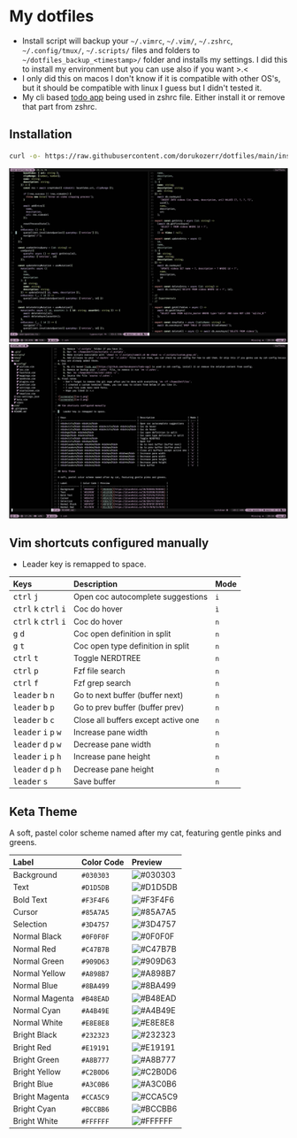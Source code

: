# My dotfiles

-   Install script will backup your `~/.vimrc`, `~/.vim/`, `~/.zshrc`, `~/.config/tmux/`, `~/.scripts/` files and folders to `~/dotfiles_backup_<timestamp>/` folder and installs my settings. I did this to install my environment but you can use also if you want >.<
-   I only did this on macos I don't know if it is compatible with other OS's, but it should be compatible with linux I guess but I didn't tested it.
-   My cli based [todo app](https://github.com/dorukozerr/todo-app) being used in zshrc file. Either install it or remove that part from zshrc.

## Installation

```bash
curl -o- https://raw.githubusercontent.com/dorukozerr/dotfiles/main/install.sh | bash
```

![screenshot](ss-1.png)
![screenshot](ss-2.png)

## Vim shortcuts configured manually

-   Leader key is remapped to space.

| Keys                                                      | Description                         | Mode |
| :-------------------------------------------------------- | :---------------------------------- | :--- |
| <kbd>ctrl</kbd> <kbd>j</kbd>                              | Open coc autocomplete suggestions   | `i`  |
| <kbd>ctrl</kbd> <kbd>k</kbd> <kbd>ctrl</kbd> <kbd>i</kbd> | Coc do hover                        | `ì`  |
| <kbd>ctrl</kbd> <kbd>k</kbd> <kbd>ctrl</kbd> <kbd>i</kbd> | Coc do hover                        | `n`  |
| <kbd>g</kbd> <kbd>d</kbd>                                 | Coc open definition in split        | `n`  |
| <kbd>g</kbd> <kbd>t</kbd>                                 | Coc open type definition in split   | `n`  |
| <kbd>ctrl</kbd> <kbd>t</kbd>                              | Toggle NERDTREE                     | `n`  |
| <kbd>ctrl</kbd> <kbd>p</kbd>                              | Fzf file search                     | `n`  |
| <kbd>ctrl</kbd> <kbd>f</kbd>                              | Fzf grep search                     | `n`  |
| <kbd>leader</kbd> <kbd>b</kbd> <kbd>n</kbd>               | Go to next buffer (buffer next)     | `n`  |
| <kbd>leader</kbd> <kbd>b</kbd> <kbd>p</kbd>               | Go to prev buffer (buffer prev)     | `n`  |
| <kbd>leader</kbd> <kbd>b</kbd> <kbd>c</kbd>               | Close all buffers except active one | `n`  |
| <kbd>leader</kbd> <kbd>i</kbd> <kbd>p</kbd> <kbd>w</kbd>  | Increase pane width                 | `n`  |
| <kbd>leader</kbd> <kbd>d</kbd> <kbd>p</kbd> <kbd>w</kbd>  | Decrease pane width                 | `n`  |
| <kbd>leader</kbd> <kbd>i</kbd> <kbd>p</kbd> <kbd>h</kbd>  | Increase pane height                | `n`  |
| <kbd>leader</kbd> <kbd>d</kbd> <kbd>p</kbd> <kbd>h</kbd>  | Decrease pane height                | `n`  |
| <kbd>leader</kbd> <kbd>s</kbd>                            | Save buffer                         | `n`  |

## Keta Theme

A soft, pastel color scheme named after my cat, featuring gentle pinks and greens.

| Label          | Color Code | Preview                                           |
| :------------- | :--------- | :------------------------------------------------ |
| Background     | `#030303`  | ![#030303](https://placehold.co/30/030303/030303) |
| Text           | `#D1D5DB`  | ![#D1D5DB](https://placehold.co/30/D1D5DB/D1D5DB) |
| Bold Text      | `#F3F4F6`  | ![#F3F4F6](https://placehold.co/30/F3F4F6/F3F4F6) |
| Cursor         | `#85A7A5`  | ![#85A7A5](https://placehold.co/30/85A7A5/85A7A5) |
| Selection      | `#3D4757`  | ![#3D4757](https://placehold.co/30/3D4757/3D4757) |
| Normal Black   | `#0F0F0F`  | ![#0F0F0F](https://placehold.co/30/0F0F0F/0F0F0F) |
| Normal Red     | `#C47B7B`  | ![#C47B7B](https://placehold.co/30/C47B7B/C47B7B) |
| Normal Green   | `#909D63`  | ![#909D63](https://placehold.co/30/909D63/909D63) |
| Normal Yellow  | `#A898B7`  | ![#A898B7](https://placehold.co/30/A898B7/A898B7) |
| Normal Blue    | `#8BA499`  | ![#8BA499](https://placehold.co/30/8BA499/8BA499) |
| Normal Magenta | `#B48EAD`  | ![#B48EAD](https://placehold.co/30/B48EAD/B48EAD) |
| Normal Cyan    | `#A4B49E`  | ![#A4B49E](https://placehold.co/30/A4B49E/A4B49E) |
| Normal White   | `#E8E8E8`  | ![#E8E8E8](https://placehold.co/30/E8E8E8/E8E8E8) |
| Bright Black   | `#232323`  | ![#232323](https://placehold.co/30/232323/232323) |
| Bright Red     | `#E19191`  | ![#E19191](https://placehold.co/30/E19191/E19191) |
| Bright Green   | `#A8B777`  | ![#A8B777](https://placehold.co/30/A8B777/A8B777) |
| Bright Yellow  | `#C2B0D6`  | ![#C2B0D6](https://placehold.co/30/C2B0D6/C2B0D6) |
| Bright Blue    | `#A3C0B6`  | ![#A3C0B6](https://placehold.co/30/A3C0B6/A3C0B6) |
| Bright Magenta | `#CCA5C9`  | ![#CCA5C9](https://placehold.co/30/CCA5C9/CCA5C9) |
| Bright Cyan    | `#BCCBB6`  | ![#BCCBB6](https://placehold.co/30/BCCBB6/BCCBB6) |
| Bright White   | `#FFFFFF`  | ![#FFFFFF](https://placehold.co/30/FFFFFF/FFFFFF) |
